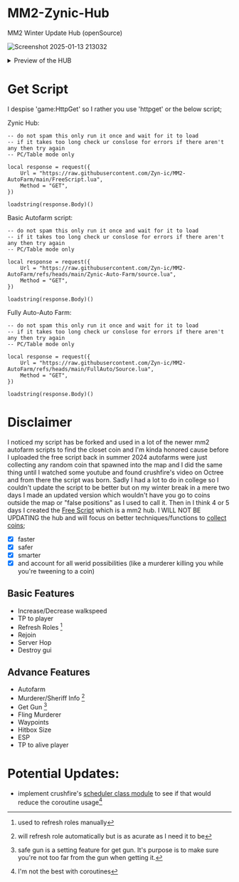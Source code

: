# MM2-Zynic-Hub
MM2 Winter Update Hub (openSource)

![Screenshot 2025-01-13 213032](https://github.com/user-attachments/assets/f71ac57d-37ff-4762-9ae3-f7cf4f88dc48)

<details>
  <summary>Preview of the HUB</summary>
  <img src="https://github.com/user-attachments/assets/d3150b7c-975e-44be-a758-b4f64bd0ae28" alt="image-description"/>
  <img src="https://github.com/user-attachments/assets/e184cbba-da04-4089-a8ac-d38a48e6f558" alt="image-description"/>
  <img src="https://github.com/user-attachments/assets/b4c145b6-38d0-4225-8120-4d6ead646e01" alt="image-description"/>
  <img src="https://github.com/user-attachments/assets/3d00068c-e99d-414c-ac07-0504bab9e6fd" alt="image-description"/>
  <img src="https://github.com/user-attachments/assets/8c68b38d-ec3e-43e3-8fa3-ef0720eeed1e" alt="image-description"/>
  <img src="https://github.com/user-attachments/assets/628f61b7-313f-4927-a547-93176897aacc" alt="image-description"/>
</details>

# Get Script

I despise 'game:HttpGet' so I rather you use 'httpget' or the below script;

Zynic Hub:
```
-- do not spam this only run it once and wait for it to load
-- if it takes too long check ur conslose for errors if there aren't any then try again
-- PC/Table mode only

local response = request({
	Url = "https://raw.githubusercontent.com/Zyn-ic/MM2-AutoFarm/main/FreeScript.lua",
	Method = "GET",
})

loadstring(response.Body)()
```

Basic Autofarm script:
```
-- do not spam this only run it once and wait for it to load
-- if it takes too long check ur conslose for errors if there aren't any then try again
-- PC/Table mode only

local response = request({
	Url = "https://raw.githubusercontent.com/Zyn-ic/MM2-AutoFarm/refs/heads/main/Zynic-Auto-Farm/source.lua",
	Method = "GET",
})

loadstring(response.Body)()
```

Fully Auto-Auto Farm:
```
-- do not spam this only run it once and wait for it to load
-- if it takes too long check ur conslose for errors if there aren't any then try again
-- PC/Table mode only

local response = request({
	Url = "https://raw.githubusercontent.com/Zyn-ic/MM2-AutoFarm/refs/heads/main/FullAuto/Source.lua",
	Method = "GET",
})

loadstring(response.Body)()
```


# Disclaimer
I noticed my script has be forked and used in a lot of the newer mm2 autofarm scripts to find the closet coin and I'm kinda honored cause before I uploaded the free script back in summer 2024 autofarms were just collecting any random coin that spawned into the map and I did the same thing until I watched some youtube and found crushfire's video on Octree and from there the script was born. Sadly I had a lot to do in college so I couldn't update the script to be better but on my winter break in a mere two days I made an updated version which wouldn't have you go to coins outside the map or "false positions" as I used to call it. Then in I think 4 or 5 days I created the [Free Script](/FreeScript.lua) which is a mm2 hub. I WILL NOT BE UPDATING the hub and will focus on better techniques/functions to [collect coins](/Zynic-Auto-Farm/source.lua);
- [x] faster
- [x] safer
- [x] smarter
- [x] and account for all werid possibilities (like a murderer killing you while you're tweening to a coin)

## Basic Features

* Increase/Decrease walkspeed
* TP to player
* Refresh Roles [^1]
* Rejoin
* Server Hop
* Destroy gui

## Advance Features
* Autofarm
* Murderer/Sheriff Info [^2]
* Get Gun [^3]
* Fling Murderer
* Waypoints
* Hitbox Size
* ESP
* TP to alive player


[^1]: used to refresh roles manually
[^2]: will refresh role automatically but is as acurate as I need it to be
[^3]: safe gun is a setting feature for get gun. It's purpose is to make sure you're not too far from the gun when getting it.


# Potential Updates:
* implement crushfire's [scheduler class module](https://youtu.be/jGIomP26RRQ?si=0ba7S9dpC5fKFPfl) to see if that would reduce the coroutine usage[^4]
[^4]: I'm not the best with coroutines

